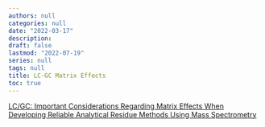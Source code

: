 ```yaml
---
authors: null
categories: null
date: "2022-03-17"
description:  
draft: false
lastmod: "2022-07-19"
series: null
tags: null
title: LC-GC Matrix Effects
toc: true
---
```




<!--more-->

[LC/GC: Important Considerations Regarding Matrix Effects When Developing Reliable Analytical Residue Methods Using Mass Spectrometry](https://www.chromatographyonline.com/view/important-considerations-regarding-matrix-effects-when-developing-reliable-analytical-residue-method)